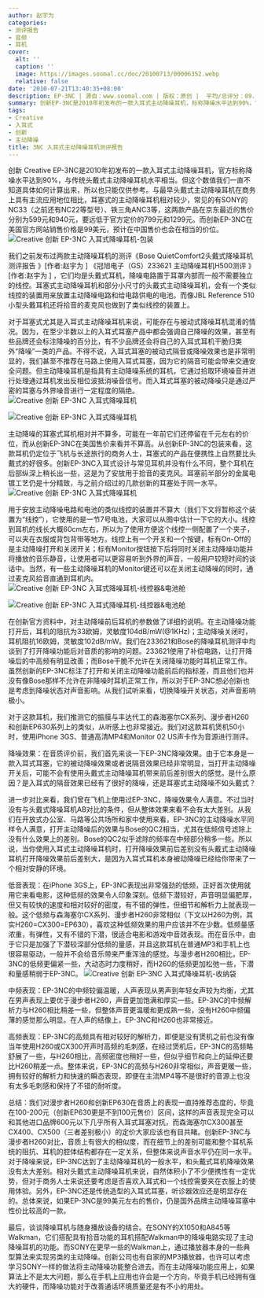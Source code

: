 ```yaml
---
author: 赵宇为
categories:
- 测评报告
- 音频
- 耳机
cover:
  alt: ''
  caption: ''
  image: https://images.soomal.cc/doc/20100713/00006352.webp
  relative: false
date: '2010-07-21T13:40:35+08:00'
description: EP-3NC | 源自：www.soomal.com | 版权：原创 |  平均/总评分：09.80/49
summary: 创新EP-3NC是2010年初发布的一款入耳式主动降噪耳机，标称降噪水平达到90%，官方网站售价在99美元。与头戴式主动降噪耳机不同，耳塞式主动降噪耳机需要一个类似线控的装置来安放和控制主动降噪电路。由于入耳式耳塞本身已经具有不错的被动降噪效果，当打开主动降噪开关时并没有头戴式主动降噪耳机那么震撼，EP-3NC的降噪和音质表现如何呢？
tags:
- Creative
- 入耳式
- 创新
- 主动降噪
title: 3NC 入耳式主动降噪耳机测评报告
---
```


创新 Creative EP-3NC是2010年初发布的一款入耳式主动降噪耳机，官方标称降噪水平达到90%，与传统头戴式主动降噪耳机水平相当。但这个数值我们一直不知道具体如何计算出来，所以也只能仅供参考。与最早头戴式主动降噪耳机在商务上具有主流应用地位相比，耳塞式的主动降噪耳机相对较少，常见的有SONY的NC33（之前还有NC22等型号）、铁三角ANC3等，这两款产品在京东最近的售价分别为599元和940元，要远低于官方定价的799元和1299元。而创新EP-3NC在美国官方网站销售价格是99美元，预计在中国售价也会在相当的价位。
![Creative 创新 EP-3NC 入耳式降噪耳机-包装](https://images.soomal.cc/doc/20100713/00006349.webp)




我们之前发布过两款主动降噪耳机的测评《Bose QuietComfort2头戴式降噪耳机测评报告 》[作者:赵宇为 ]
《冠旭电子（GS）233621 主动降噪耳机H500测评 》[作者:赵宇为 ]
，它们均是头戴式耳机，降噪电路置于耳罩内部而一般不需要独立的线控。耳塞式主动降噪耳机和部分小尺寸的头戴式主动降噪耳机，会有一个类似线控的装置用来放置主动降噪电路和给电路供电的电池。而像JBL Reference 510小型头戴耳机还将拾音的麦克风也做到了类似线控的装置上。

对于耳塞式尤其是入耳式主动降噪耳机来说，可能存在与被动式降噪耳机混淆的情况。因为，在至少半数以上的入耳式耳塞产品中都会强调自己降噪的效果，甚至有些品牌还会标注降噪的百分比，有不少品牌还会将自己的入耳式耳机干脆归类外“降噪”一类的产品。不得不说，入耳式耳塞的被动式隔音或降噪效果也是非常明显的，我们甚至不推荐在马路上使用入耳式耳塞，因为它的隔音可能会带来交通安全问题。但主动降噪耳机是指具有主动降噪系统的耳机，它通过拾取环境噪音并进行处理通过耳机发出反相位波抵消噪音信号。而入耳式耳塞的被动降噪只是通过严密的耳塞与外界噪音进行一定程度的隔绝。
![Creative 创新 EP-3NC 入耳式降噪耳机](https://images.soomal.cc/doc/20100713/00006351.webp)




![Creative 创新 EP-3NC 入耳式降噪耳机](https://images.soomal.cc/doc/20100713/00006352.webp)




主动降噪的耳塞式耳机相对并不算多，可能在一年前它们还停留在千元左右的价位，而从创新EP-3NC在美国售价来看并不算高。从创新EP-3NC的包装来看，这款耳机仍定位于飞机与长途旅行的商务人士，耳塞式的产品在便携性上自然要比头戴式的好很多。创新EP-3NC入耳式设计与常见耳机并没有什么不同，整个耳机在后部纵深上稍长出一些，这是为了安放用于拾音的麦克风。耳塞前半部分的金属电镀工艺仍是十分精致，与之前介绍过的几款创新的耳塞处于同一水平。
![Creative 创新 EP-3NC 入耳式降噪耳机](https://images.soomal.cc/doc/20100713/00006353.webp)




用于安放主动降噪电路和电池的类似线控的装置并不算大（我们下文将暂称这个装置为“线控”），它使用的是一节7号电池，大家可以从图中估计一下它的大小。线控到耳机的线长大概60cm左右，所以为了使用方便这个线控一侧配置了一个夹子，可以夹在衣服或背包背带等地方。线控上有一个开关和一个按键，标有On-Off的是主动降噪打开和关闭开关；标有Monitor按钮按下后将同时关闭主动降噪功能并将播放的音乐静音，让使用者可以更容易听到外界的声音，一般用户较短时间的谈话中。当然，有一些主动降噪耳机的Monitor键还可以在关闭主动降噪的同时，通过麦克风拾音直通到耳机内。
![Creative 创新 EP-3NC 入耳式降噪耳机-线控器&电池舱](https://images.soomal.cc/doc/20100713/00006354.webp)




![Creative 创新 EP-3NC 入耳式降噪耳机-线控器&电池舱](https://images.soomal.cc/doc/20100713/00006355.webp)




在创新官方资料中，对主动降噪前后耳机的参数做了详细的说明。在主动降噪功能打开后，耳机的阻抗为33欧姆，灵敏度104dB/mW(@1KHz)；主动降噪关闭时，耳机阻抗16欧姆，灵敏度102dB/mW。我们在233621和Bose的降噪耳机测评中均谈到了打开降噪功能后对音质的影响的问题。233621使用了补偿电路，让打开降噪后的中高频有明显改善；而Bose干脆不允许在关闭降噪功能时耳机正常工作。虽然创新的EP-3NC标注了打开和关闭主动降噪功能前后的指标差，而且他们也并没有像Bose那样不允许在非降噪时耳机正常工作，所以对于EP-3NC想必创新也是考虑到降噪状态对声音影响。从我们试听来看，切换降噪开关状态，对声音影响极小。

对于这款耳机，我们推测它的振膜与丰达代工的森海塞尔CX系列、漫步者H260和创新EP630系列上的类似，从听感上也非常接近。我们对这款耳机煲机50小时，使用iPhone 3GS、普通高清MP4和Monitor 02 US声卡作为音源进行测评。


降噪效果：在音质评价前，我们首先来谈一下EP-3NC降噪效果。由于它本身是一款入耳式耳塞，它的被动降噪效果或者说隔音效果已经非常明显，当打开主动降噪开关后，可能不会有使用头戴式主动降噪耳机带来前后差别很大的感觉。是什么原因？是入耳式的隔音效果已经有了很好的降噪，还是耳塞式主动降噪不如头戴式？

进一步对比来看，我们曾在飞机上使用过EP-3NC，降噪效果令人满意。不过当时没有与头戴式降噪耳机AB对比的条件，但从整体效果来看不会有太大差别。从我们在开放式办公室、马路等公共场所和家中使用来看，EP-3NC的主动降噪水平同样令人满意，打开主动降噪后的效果与Bose的QC2相当，尤其在低频信号滤除上没有什么效果上的差别。Bose的QC2似乎滤除的频率在中频部分稍多一些。所以说，当你使用入耳式主动降噪耳机时，打开降噪效果前后差别没有头戴式主动降噪耳机打开降噪效果前后差别大，是因为入耳式耳机本身被动降噪已经给你带来了一个相对安静的环境。


低音表现：在iPhone 3GS上，EP-3NC表现出非常强劲的低频，正好首次使用就用它来看电影，这种低频的效果令人印象深刻。低频下潜较好，声音明显偏肥厚，但又有较快的速度和相对较好的密度，有不错的弹性，但细节和解析力上就表现一般。这个低频与森海塞尔CX系列、漫步者H260非常相似（下文以H260为例，其实H260=CX300=EP630），喜欢这种低频效果的用户应该并不在少数。低频量感浓重，有弹性，又有不错的下潜，很适合电影和游戏中音效表现。而在音乐中，由于它只是加强了下潜较深部分低频的量感，并且这款耳机在普通MP3和手机上也很容易驱动，一般并不会给音乐带来严重浑浊的感觉。与漫步者H260相比，EP-3NC的低频更偏紧一些，大动态时力度稍好，而H260的低频更加松弛一些，下潜和量感稍弱于EP-3NC。
![Creative 创新 EP-3NC 入耳式降噪耳机-收纳袋](https://images.soomal.cc/doc/20100713/00006360.webp)




中频表现：EP-3NC的中频较偏温暖，人声表现从男声到年轻女声较为均衡，尤其在男声表现上要优于漫步者H260，声音更加饱满和厚实一些。EP-3NC的中频解析力与H260相比稍差一些，但整体声音更温暖和更成熟一些，没有H260中频偏薄的感觉那么明显。在人声的结像上，EP-3NC和H260也非常接近。

高频表现：EP-3NC的高频具有相对较好的解析力，即便是没有煲机之前也没有像当年使用H260或CX300开声时高频的毛刺感，在经过煲机后，EP-3NC的高频略舒展了一些，与H260相比，高频密度也稍好一些，但似乎细节和向上的延伸还要比H260稍差一点。整体来说，EP-3NC的高频与H260非常相似，声音更暖一些，拥有较好的解析力和快速的瞬态表现，即便在主流MP4等不是很好的音源上也没有太多毛刺感和保持了不错的耐听度。

总结：我们对漫步者H260和创新EP630在音质上的表现一直持推荐态度的，毕竟在100-200元（创新EP630更是不到100元售价）区间，这样的声音表现完全可以和其他进口品牌600元以下几乎所有入耳式耳塞对抗，而森海塞尔CX300甚至CX400、CX500（三者差别极小）的定价大家应该也有目共睹。创新EP-3NC与漫步者H260对比，音质上有很大的相似度，而在细节上的差别可能和整个耳机系统的阻抗、耳机的腔体结构都存在一定关系，但整体来说声音水平仍在同一水平。对于降噪来说，EP-3NC达到了主动降噪耳机的一般水平，和头戴式耳机降噪效果没有太大差别。相对头戴式主动降噪耳机来说，自然体积小了不少便携性有一定优势，但对于商务人士来说还要考虑是否喜欢入耳式和一个线控需要夹在衣服上的使用体验。另外，EP-3NC还是传统造型的入耳式耳塞，听诊器效应还是明显存在的。总体来说，如果EP-3NC是99美元左右的售价，仍是国外品牌主动降噪耳塞中性价比较高的一款。

最后，谈谈降噪耳机与随身播放设备的结合。在SONY的X1050和A845等Walkman，它们搭配具有拾音功能的耳机搭配Walkman中的降噪电路实现了主动降噪耳机的功能。而SONY在更早一些的Walkman上，通过播放器本身的一些典型算法来实现另类的主动降噪。创新公司也有自家的MP3播放器，也许可以考虑学习SONY一样的做法将主动降噪功能整合进去。而在主动降噪功能应用上，如果算法上不是太大问题，那么在手机上应用也许会是一个方向，毕竟手机已经拥有强大的硬件，而降噪功能对于改善通话环境质量还是有不小的用处。